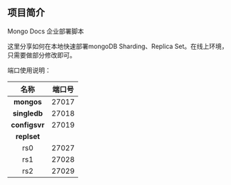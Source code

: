 ## 项目简介
Mongo Docs
企业部署脚本

这里分享如何在本地快速部署mongoDB
Sharding、Replica Set。在线上环境，只需要做部分修改即可。

端口使用说明：

|名称         |端口号|
|:-----------:|:----:|
|__mongos__   |27017 |
|__singledb__ |27018 |
|__configsvr__|27019 |
|__replset__  |      |
|rs0          |27027 |
|rs1          |27028 |
|rs2          |27029 |
